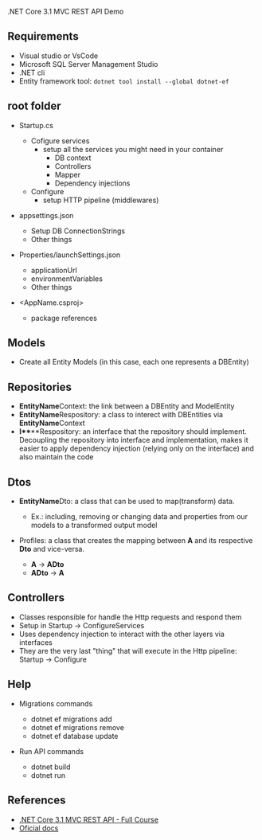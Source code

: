 .NET Core 3.1 MVC REST API Demo

## Requirements

- Visual studio or VsCode
- Microsoft SQL Server Management Studio
- .NET cli
- Entity framework tool: `dotnet tool install --global dotnet-ef`

## root folder

- Startup.cs

  - Cofigure services
    - setup all the services you might need in your container
      - DB context
      - Controllers
      - Mapper
      - Dependency injections
  - Configure
    - setup HTTP pipeline (middlewares)

- appsettings.json

  - Setup DB ConnectionStrings
  - Other things

- Properties/launchSettings.json

  - applicationUrl
  - environmentVariables
  - Other things

- <AppName.csproj>

  - package references

## Models

- Create all Entity Models (in this case, each one represents a DBEntity)

## Repositories

- **EntityName**Context: the link between a DBEntity and ModelEntity
- **EntityName**Respository: a class to interect with DBEntities via **EntityName**Context
- **I\*\***<EntityName>\*\*Respository: an interface that the repository should implement. Decoupling the repository into interface and implementation, makes it easier to apply dependency injection (relying only on the interface) and also maintain the code

## Dtos

- **EntityName**Dto: a class that can be used to map(transform) data.

  - Ex.: including, removing or changing data and properties from our models to a transformed output model

- Profiles: a class that creates the mapping between **A** and its respective **Dto** and vice-versa.
  - **A** -> **ADto**
  - **ADto** -> **A**

## Controllers

- Classes responsible for handle the Http requests and respond them
- Setup in Startup -> ConfigureServices
- Uses dependency injection to interact with the other layers via interfaces
- They are the very last "thing" that will execute in the Http pipeline: Startup -> Configure

## Help

- Migrations commands

  - dotnet ef migrations add <migrationName>
  - dotnet ef migrations remove
  - dotnet ef database update

- Run API commands
  - dotnet build
  - dotnet run

## References

- [.NET Core 3.1 MVC REST API - Full Course](https://www.youtube.com/watch?v=fmvcAzHpsk8&ab_channel=LesJackson)
- [Oficial docs](https://docs.microsoft.com/en-us/aspnet/core/mvc/overview?view=aspnetcore-5.0)

